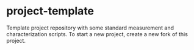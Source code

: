 # project-template
Template project repository with some standard measurement and characterization scripts. To start a new project, create a new fork of this project.
